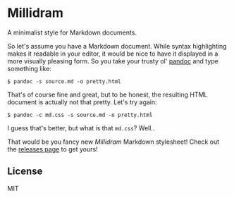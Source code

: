 
# Millidram

[pd]: https://pandoc.org
[rel]: https://github.com/humppa/millidram/releases

A minimalist style for Markdown documents.

So let's assume you have a Markdown document. While syntax highlighting makes
it readable in your editor, it would be nice to have it displayed in a more
visually pleasing form. So you take your trusty ol' [pandoc][pd] and type
something like:

    $ pandoc -s source.md -o pretty.html

That's of course fine and great, but to be honest, the resulting HTML document
is actually not that pretty. Let's try again:

    $ pandoc -c md.css -s source.md -o pretty.html

I guess that's better, but what is that `md.css`? Well..

That would be you fancy new *Millidram* Markdown stylesheet! Check out the
[releases page][rel] to get yours!

## License

MIT
